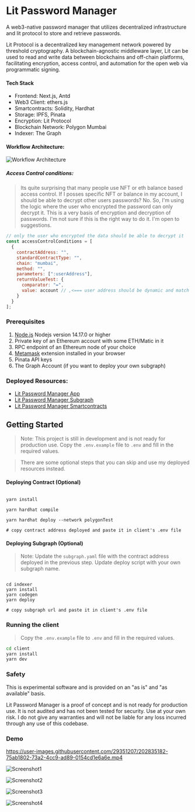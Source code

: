 # Lit Password Manager

A web3-native password manager that utilizes decentralized infrastructure and lit protocol to store and retrieve passwords.

Lit Protocol is a decentralized key management network powered by threshold cryptography. A blockchain-agnostic middleware layer, Lit can be used to read and write data between blockchains and off-chain platforms, facilitating encryption, access control, and automation for the open web via programmatic signing.

#### Tech Stack

- Frontend: Next.js, Antd
- Web3 Client: ethers.js
- Smartcontracts: Solidity, Hardhat
- Storage: IPFS, Pinata
- Encryption: Lit Protocol
- Blockchain Network: Polygon Mumbai
- Indexer: The Graph

#### Workflow Architecture:

![Workflow Architecture](https://github.com/Salmandabbakuti/lit-password-manager/blob/main/resources/lit-pm-flow.png)

##### Access Control conditions:

> Its quite surprising that many people use NFT or eth balance based access control. If I posses specific NFT or balance in my account, I should be able to decrypt other users passwords? No. So, I'm using the logic where the user who encrypted the password can only decrypt it. This is a very basis of encryption and decryption of passwords. I'm not sure if this is the right way to do it. I'm open to suggestions.

```javascript
// only the user who encrypted the data should be able to decrypt it
const accessControlConditions = [
  {
    contractAddress: "",
    standardContractType: "",
    chain: "mumbai",
    method: "",
    parameters: [":userAddress"],
    returnValueTest: {
      comparator: "=",
      value: account // ,<=== user address should be dynamic and match the user address connected to the wallet
    }
  }
];
```

### Prerequisites

1. [Node.js](https://nodejs.org/en/download/) Nodejs version 14.17.0 or higher
2. Private key of an Ethereum account with some ETH/Matic in it
3. RPC endpoint of an Ethereum node of your choice
4. [Metamask](https://metamask.io/) extension installed in your browser
5. Pinata API keys
6. The Graph Account (if you want to deploy your own subgraph)

### Deployed Resources:

- [Lit Password Manager App](https://lit-password-manager.vercel.app/)
- [Lit Password Manager Subgraph](https://api.thegraph.com/subgraphs/name/salmandabbakuti/key-manager)
- [Lit Password Manager Smartcontracts](https://mumbai.polygonscan.com/address/0xc47cf83080ed29e32ccdf1c9a411c9b614820236#code)

## Getting Started

> Note: This project is still in development and is not ready for production use.
> Copy the `.env.example` file to `.env` and fill in the required values.

> There are some optional steps that you can skip and use my deployed resources instead.

#### Deploying Contract (Optional)

```

yarn install

yarn hardhat compile

yarn hardhat deploy --network polygonTest

# copy contract address deployed and paste it in client's .env file

```

#### Deploying Subgraph (Optional)

> Note: Update the `subgraph.yaml` file with the contract address deployed in the previous step. Update deploy script with your own subgraph name.

```

cd indexer
yarn install
yarn codegen
yarn deploy

# copy subgraph url and paste it in client's .env file

```

### Running the client

> Copy the `.env.example` file to `.env` and fill in the required values.

```bash
cd client
yarn install
yarn dev
```

### Safety

This is experimental software and is provided on an "as is" and "as available" basis.

Lit Password Manager is a proof of concept and is not ready for production use. It is not audited and has not been tested for security. Use at your own risk.
I do not give any warranties and will not be liable for any loss incurred through any use of this codebase.

### Demo

https://user-images.githubusercontent.com/29351207/202835182-75ab1802-73a2-4cc9-ad89-0154cd1e6a6e.mp4

![Screenshot1](https://github.com/Salmandabbakuti/lit-password-manager/blob/main/resources/home-screenshot.png)

![Screenshot2](https://github.com/Salmandabbakuti/lit-password-manager/blob/main/resources/edit-password.png)

![Screenshot3](https://github.com/Salmandabbakuti/lit-password-manager/blob/main/resources/update_tx-screenshot.png)

![Screenshot4](https://github.com/Salmandabbakuti/lit-password-manager/blob/main/resources/save_success-screenshot.png)
